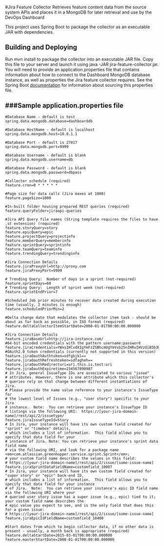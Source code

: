 #Jira Feature Collector
Retrieves feature content data from the source system APIs and places it in a MongoDB for later retrieval and use by the DevOps Dashboard

This project uses Spring Boot to package the collector as an executable JAR with dependencies.

Building and Deploying
--------------------------------------

Run mvn install to package the collector into an executable JAR file. Copy this file to your server and launch it using
java -JAR jira-feature-collector.jar. You will need to provide an application.properties file that contains information about how
to connect to the Dashboard MongoDB database instance, as well as properties the Jira feature collector requires. See
the Spring Boot [documentation](http://docs.spring.io/spring-boot/docs/current-SNAPSHOT/reference/htmlsingle/#boot-features-external-config-application-property-files)
for information about sourcing this properties file.

###Sample application.properties file
--------------------------------------

    #Database Name - default is test
    spring.data.mongodb.database=dashboarddb

    #Database HostName - default is localhost
    spring.data.mongodb.host=10.0.1.1

    #Database Port - default is 27017
    spring.data.mongodb.port=9999

    #Database Username - default is blank
    spring.data.mongodb.username=db

    #Database Password - default is blank
    spring.data.mongodb.password=dbpass

    #Collector schedule (required)
    feature.cron=0 * * * * *

    #Page size for data calls (Jira maxes at 1000)
    feature.pageSize=1000

    #In-built folder housing prepared REST queries (required)
    feature.queryFolder=jiraapi-queries

    #Jira API Query file names (String template requires the files to have .st extension) (required)
    feature.storyQuery=story
    feature.epicQuery=epic
    feature.projectQuery=projectinfo
    feature.memberQuery=memberinfo
    feature.sprintQuery=sprintinfo
    feature.teamQuery=teaminfo
    feature.trendingQuery=trendinginfo

    #Jira Connection Details
    feature.jiraProxyUrl=http://proxy.com
    feature.jiraProxyPort=9999

    # Trending Query:  Number of days in a sprint (not-required)
    feature.sprintDays=60
    # Trending Query:  Length of sprint week (not-required)
    feature.sprintEndPrior=7

    #Scheduled Job prior minutes to recover data created during execution time (usually, 2 minutes is enough)
    feature.scheduledPriorMin=2

    #Delta change date that modulates the collector item task - should be about as far back as possible, in ISO format (required)
    feature.deltaCollectorItemStartDate=2008-01-01T00:00:00.000000

    #Jira Connection Details
    feature.jiraBaseUrl=http://jira-instance.com/
    #64-bit encoded credentials with the pattern username:password
    feature.jiraCredentials=YWxsIHlvdXIgYmFzZSBhcmUgYmVsb25nIHRvIHVzOiB5b3UgYXJlIG9uIHRoZSB3YXkgdG8gZGVzdHJ1Y3Rpb246IG1ha2UgeW91ciB0aW1l
    #OAuth2.0 token credentials (currently not supported in this version)
    feature.jiraOauthAuthtoken=sdfghjkl==
    feature.jiraOauthRefreshtoken=sdfagheh==
    feature.jiraOauthRedirecturi=uri.this.is.test:uri
    feature.jiraOauthExpiretime=234567890987
    # In Jira, general IssueType IDs are associated to various "issue"
	# attributes. However, there is one attribute which this collector's
	# queries rely on that change between different instantiations of Jira.
	# Please provide the name value reference to your instance's IssueType for
	# the lowest level of Issues (e.g., "user story") specific to your Jira
	# instance.  Note:  You can retrieve your instance's IssueType ID
	# listings via the following URI:  https://[your-jira-domain-name]/rest/api/2/issuetype/
    feature.jiraIssueTypeId=Story
    # In Jira, your instance will have its own custom field created for "sprint" or "timebox" details,
	# which includes a list of information.  This field allows you to specify that data field for your
	# instance of Jira. Note: You can retrieve your instance's sprint data field name
	# via the following URI, and look for a package name <em>com.atlassian.greenhopper.service.sprint.Sprint</em>;
	# your custom field name describes the values in this field:
	# https://[your-jira-domain-name]/rest/api/2/issue/[some-issue-name]
	feature.jiraSprintDataFieldName=customfield_10007
	# In Jira, your instance will have its own custom field created for "super story" or "epic" back-end ID,
	# which includes a list of information.  This field allows you to specify that data field for your instance
	# of Jira.  Note:  You can retrieve your instance's epic ID field name via the following URI where your
	# queried user story issue has a super issue (e.g., epic) tied to it; your custom field name describes the
	# epic value you expect to see, and is the only field that does this for a given issue:
	# https://[your-jira-domain-name]/rest/api/2/issue/[some-issue-name]
	feature.jiraEpicIdFieldName=customfield_10400

    #Start dates from which to begin collector data, if no other data is present - usually, a month back is appropriate (required)
    feature.deltaStartDate=2015-03-01T00:00:00.000000
    feature.masterStartDate=2008-01-01T00:00:00.000000
